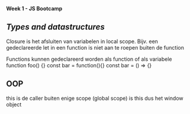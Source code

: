 **Week 1 - JS Bootcamp**


*Types and datastructures*
-
Closure is het afsluiten van variabelen in local scope.
Bijv. een gedeclareerde let in een function is niet aan te roepen buiten de function

Functions kunnen gedeclareerd worden als function of als variabele
function foo() {}
const bar = function(){}
const bar = () => {}

**OOP**
-
this is de caller
buiten enige scope (global scope) is this dus het window object

